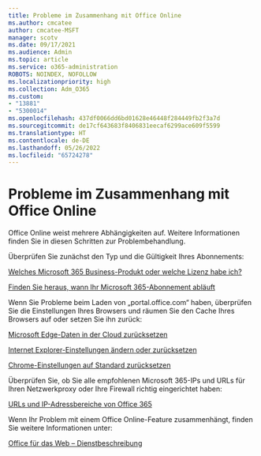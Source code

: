 ```yaml
---
title: Probleme im Zusammenhang mit Office Online
ms.author: cmcatee
author: cmcatee-MSFT
manager: scotv
ms.date: 09/17/2021
ms.audience: Admin
ms.topic: article
ms.service: o365-administration
ROBOTS: NOINDEX, NOFOLLOW
ms.localizationpriority: high
ms.collection: Adm_O365
ms.custom:
- "13881"
- "5300014"
ms.openlocfilehash: 437df0066dd6bd01628e46448f284449fb2f3a7d
ms.sourcegitcommit: de17cf643683f8406831eecaf6299ace609f5599
ms.translationtype: HT
ms.contentlocale: de-DE
ms.lasthandoff: 05/26/2022
ms.locfileid: "65724278"
---
```

# <a name="issues-related-to-office-online"></a>Probleme im Zusammenhang mit Office Online

Office Online weist mehrere Abhängigkeiten auf. Weitere Informationen finden Sie in diesen Schritten zur Problembehandlung.

Überprüfen Sie zunächst den Typ und die Gültigkeit Ihres Abonnements:

[Welches Microsoft 365 Business-Produkt oder welche Lizenz habe ich?](https://support.microsoft.com/office/what-microsoft-365-business-product-or-license-do-i-have-f8ab5e25-bf3f-4a47-b264-174b1ee925fd)  

[Finden Sie heraus, wann Ihr Microsoft 365-Abonnement abläuft](https://support.microsoft.com/office/find-out-when-your-microsoft-365-subscription-expires-2eb89f06-bd1c-4f57-9269-f1cbab894341)  

Wenn Sie Probleme beim Laden von „portal.office.com“ haben, überprüfen Sie die Einstellungen Ihres Browsers und räumen Sie den Cache Ihres Browsers auf oder setzen Sie ihn zurück:

[Microsoft Edge-Daten in der Cloud zurücksetzen](https://docs.microsoft.com/deployedge/edge-learnmore-reset-data-in-cloud)  

[Internet Explorer-Einstellungen ändern oder zurücksetzen](https://support.microsoft.com/windows/change-or-reset-internet-explorer-settings-2d4bac50-5762-91c5-a057-a922533f77d5) 

[Chrome-Einstellungen auf Standard zurücksetzen](https://support.google.com/chrome/answer/3296214?hl=en)  

Überprüfen Sie, ob Sie alle empfohlenen Microsoft 365-IPs und URLs für Ihren Netzwerkproxy oder Ihre Firewall richtig eingerichtet haben:

[URLs und IP-Adressbereiche von Office 365](https://docs.microsoft.com/microsoft-365/enterprise/urls-and-ip-address-ranges)  

Wenn Ihr Problem mit einem Office Online-Feature zusammenhängt, finden Sie weitere Informationen unter:

[Office für das Web – Dienstbeschreibung](https://docs.microsoft.com/office365/servicedescriptions/office-online-service-description/office-online-service-description)

